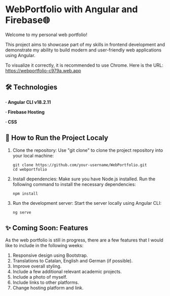 # WebPortfolio with Angular and Firebase🌐
Welcome to my personal web portfolio!

This project aims to showcase part of my skills in frontend development and demonstrate my ability to build modern and user-friendly web applications using Angular.

To visualize it correctly, it is recommended to use Chrome. Here is the URL: https://webportfolio-c979a.web.app

## 🛠️ Technologies
**· Angular CLI v18.2.11**  
  
**· Firebase Hosting**  
  
**· CSS**  

## 🤖 How to Run the Project Localy
1. Clone the repository:
Use "git clone" to clone the project repository into your local machine:
    ```
    git clone https://github.com/your-username/WebPortfolio.git
    cd webportfolio
    ```
2. Install dependencies:
Make sure you have Node.js installed. Run the following command to install the necessary dependencies:
    ```
    npm install
    ```

3. Run the development server:
Start the server locally using Angular CLI:
    ```
    ng serve
    ```
  
## ✨ Coming Soon: Features
As the web portfolio is still in progress, there are a few features that I would like to include in the following weeks:
  
1. Responsive design using Bootstrap.
2. Translations to Catalan, English and German (if possible).
3. Improve overall styling.
4. Include a few additional relevant academic projects.
5. Include a photo of myself.
6. Include links to other platforms.
7. Change hosting platform and link.



